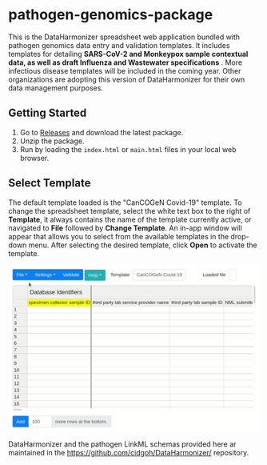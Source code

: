 # pathogen-genomics-package

This is the DataHarmonizer spreadsheet web application bundled with pathogen genomics data entry and validation templates.  It includes templates for detailing **SARS-CoV-2 and Monkeypox sample contextual data, as well as draft Influenza and Wastewater specifications** .  More infectious disease templates will be included in the coming year. Other organizations are adopting this version of DataHarmonizer for their own data management purposes.

## Getting Started

1) Go to [Releases](https://github.com/cidgoh/pathogen-genomics-package/releases) and download the latest package.
2) Unzip the package.
3) Run by loading the `index.html` or `main.html` files in your local web browser.

## Select Template

The default template loaded is the "CanCOGeN Covid-19" template. To change the spreadsheet template, select the white text box to the right of **Template**, it always contains the name of the template currently active, or navigated to **File** followed by **Change Template**. An in-app window will appear that allows you to select from the available templates in the drop-down menu. After selecting the desired template, click **Open** to activate the template.

![change template](./images/changeTemplate.gif)

DataHarmonizer and the pathogen LinkML schemas provided here ar maintained in the https://github.com/cidgoh/DataHarmonizer/ repository.
